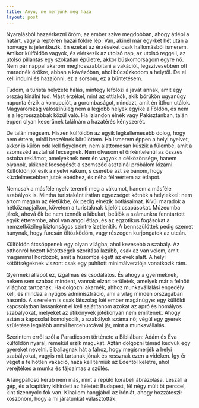 ```yaml
---
title: Anyu, ne menjünk még haza
layout: post
---
```

Nyaralásból hazaérkezni öröm, az ember szíve megdobban, ahogy átlépi a
határt, vagy a reptéren hazai földre lép.  Van, akinél már egy-két hét
után a honvágy is jelentkezik.  Én ezeket az érzéseket csak hallomásból
ismerem.  Amikor külföldön vagyok, és elérkezik az utolsó nap, az utolsó
reggeli, az utolsó pillantás egy szokatlan épületre, akkor búskomorságom
egyre nő.  Nem pár nappal akarom meghosszabbítani a vakációt,
legszívesebben ott maradnék örökre, abban a kávézóban, ahol búcsúzkodom
a helytől.  De el kell indulni és hazajönni, ez a sorsom, ez a
büntetésem.

Tudom, a turista helyzete hálás, mintegy lefölözi a javát annak, amit
egy ország kínálni tud.  Mást érzékel, mint az ottlakók, akik bőrükön
ugyanúgy naponta érzik a korrupciót, a gorombaságot, mindazt, amit én
itthon utálok.  Magyarország valószínűleg nem a legjobb helyek egyike a
Földön, és nem is a legrosszabbak közül való.  Ha Izlandon élnék vagy
Pakisztánban, talán éppen olyan keserűnek találnám a hazatérés
kényszerét.

De talán mégsem.  Hiszen külföldön az egyik legkellemesebb dolog, hogy
nem értem, miről beszélnek körülöttem.  Ha ismerem éppen a helyi
nyelvet, akkor is külön oda kell figyelnem; nem alattomosan kúszik a
fülembe, amit a szomszéd asztalnál fecsegnek.  Nem olvasom el
önkéntelenül az összes ostoba reklámot, amelyeknek nem én vagyok a
célközönsége, hanem olyanok, akiknek fecsegését a szomszéd asztalnál
próbálom kizárni.  Külföldön jól esik a nyelvi vákum, s cserébe azt se
bánom, hogy küzdelmesebben jutok ebédhez, és néha félreértem az étlapot.

Nemcsak a másféle nyelv teremti meg a vákumot, hanem a másféle szabályok
is.  Mintha turistaként íratlan egyezséget kötnék a helyiekkel: nem
ártom magam az életükbe, ők pedig elnézik botlásaimat.  Kívül maradok a
hétköznapjaikon, követem a turistáknak kijelölt csapásokat.  Múzeumba
járok, ahová ők be nem tennék a lábukat, beülök a számunkra fenntartott
egyik étterembe, ahol van angol étlap, és az egzotikus fogásokat a
nemzetközileg biztonságos szintre ízetlenítik.  A bennszülöttek pedig
szemet hunynak, hogy furcsán öltözködöm, vagy részegen kurjongatok az
utcán.

Külföldön átcsöppenek egy olyan világba, ahol kevesebb a szabály.  Az
otthonról hozott kötöttségek szorítása lazább, csak az van velem, amit
magammal hordozok, amit a húsomba égett az évek alatt.  A helyi
kötöttségeknek viszont csak egy puhított minimálverziója vonatkozik rám.

Gyermeki állapot ez, izgalmas és csodálatos.  És ahogy a gyermeknek,
nekem sem szabad mindent, vannak elzárt területek, amelyek már a felnőtt
világhoz tartoznak.  Ha dolgozni akarnék, ahhoz munkavállalási engedély
kell, és mindaz a nyűgös adminisztráció, ami a világ minden országában
hasonló.  A szerelem is csak látszólag két ember magánügye: egy külföldi
kapcsolatban lassanként el kell sajátítanom azokat az apró és homályos
szabályokat, melyeket az útikönyvek jótékonyan nem említenek.  Ahogy
aztán a kapcsolat komolyodik, a szabályok száma nő; végül egy gyerek
születése legalább annyi hercehurcával jár, mint a munkavállalás.

Szerintem erről szól a Paradicsom története a Bibliában: Ádám és Éva
külföldön nyaral, remekül érzik magukat.  Aztán dolgozni támad kedvük
egy gyereket nevelni.  Elballagnak hát a fához, hogy megismerjék a helyi
szabályokat, vagyis mit tartanak jónak és rossznak ezen a vidéken.  Így
ér véget a felhőtlen vakáció, haza kell térniük az Édentől keletre, ahol
verejtékes a munka és fájdalmas a szülés.

A lángpallosú kerub nem más, mint a repülő korabeli ábrázolása.  Leszáll
a gép, és a kapitány kihirdeti az ítéletet: Budapest, fél négy múlt öt
perccel, kint tizennyolc fok van.  Kihallom hangjából az iróniát, ahogy
hozzáteszi: köszönöm, hogy a mi járatunkat választották.
